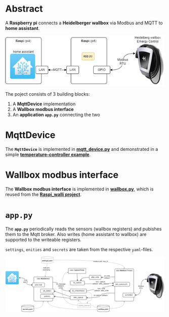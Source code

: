 # Abstract
A __Raspberry pi__ connects a __Heidelberger wallbox__ via Modbus and MQTT to __home assistant__.

![imgs/concept.drawio.png](imgs/concept.drawio.png)

The poject consists of 3 building blocks:
1. A __MqttDevice__ implementation
2. A __Wallbox modbus interface__
3. An __application `app.py`__ connecting the two

# MqttDevice
The __`MqttDevice`__ is implemented in __[mqtt_device.py](mqtt_device.py)__ and demonstrated in a simple __[temperature-controller example](MqttDevice_simple_example/temp_controller.md)__.

# Wallbox modbus interface
The __Wallbox modbus interface__ is implemented in __[wallbox.py](wallbox.py)__, which is reused from the __[Raspi_walli project](https://github.com/munich-ml/raspi_walli)__.

# `app.py`
The __`app.py`__ periodically reads the sensors (wallbox registers) and pubishes them to the Mqtt broker. Also writes (home assistant to wallbox) are supported to the writeable registers. 

`settings`, `enities` and `secrets` are taken from the respective `yaml`-files.

![imgs/block_diagram.drawio.png](imgs/block_diagram.drawio.png)
